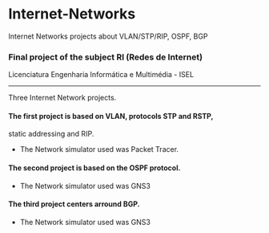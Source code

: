 # Internet-Networks
Internet Networks projects about VLAN/STP/RIP, OSPF, BGP

### Final project of the subject RI (Redes de Internet)

Licenciatura Engenharia Informática e Multimédia - ISEL

---

Three Internet Network projects.

#### The first project is based on VLAN, protocols STP and RSTP, 
static addressing and RIP. 
* The Network simulator used was Packet Tracer.

#### The second project is based on the OSPF protocol. 
* The Network simulator used was GNS3

#### The third project centers arround BGP.
* The Network simulator used was GNS3

